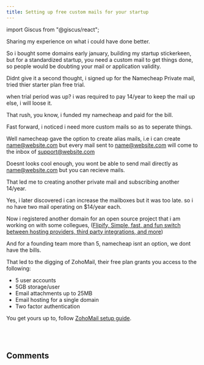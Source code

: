 ```yaml
---
title: Setting up free custom mails for your startup
---
```

import Giscus from "@giscus/react";

Sharing my experience on what i could have done better.

So i bought some domains early january, building my startup stickerkeen, but for a standardized startup, you need a custom mail to get things done, so people would be doubting your mail or application validity.

Didnt give it a second thought, i signed up for the Namecheap Private mail, tried thier starter plan free trial.

when trial period was up? i was required to pay 14/year to keep the mail up else, i will loose it.

That rush, you know, i funded my namecheap and paid for the bill.

Fast forward, i noticed i need more custom mails so as to seperate things.

Well namecheap gave the option to create alias mails, i.e i can create name@website.com but every mail sent to name@website.com will come to the inbox of support@website.com

Doesnt looks cool enough, you wont be able to send mail directly as name@website.com but you can recieve mails.

That led me to creating another private mail and subscribing another 14/year.

Yes, i later discovered i can increase the mailboxes but it was too late. so i no have two mail operating on $14/year each.

Now i registered another domain for an open source project that i am working on with some collegues, (<a href="https://github.com/flipify" target="_blank">Flipify, Simple, fast, and fun switch between hosting providers, third party integrations, and more</a>)

And for a founding team more than 5, namecheap isnt an option, we dont have the bills.

That led to the digging of ZohoMail, their free plan grants you access to the following:

* 5 user accounts
* 5GB storage/user
* Email attachments up to 25MB
* Email hosting for a single domain
* Two factor authentication

You get yours up to, follow <a href="https://www.zoho.com/mail/how-to/create-business-email-address.html" target="_blank">ZohoMail setup guide</a>.

<br></br>
<h2>Comments</h2>
<Giscus
id="comments"
repo="saintmalik/blog.saintmalik.me"
repoId="MDEwOlJlcG9zaXRvcnkzOTE0MzQyOTI="
category="General"
categoryId="DIC_kwDOF1TQNM4CQ8lN"
mapping="title"
term="Comments"
reactionsEnabled="1"
emitMetadata="0"
inputPosition="top"
theme="preferred_color_scheme"
lang="en"
loading="lazy"
crossorigin="anonymous"
    />
